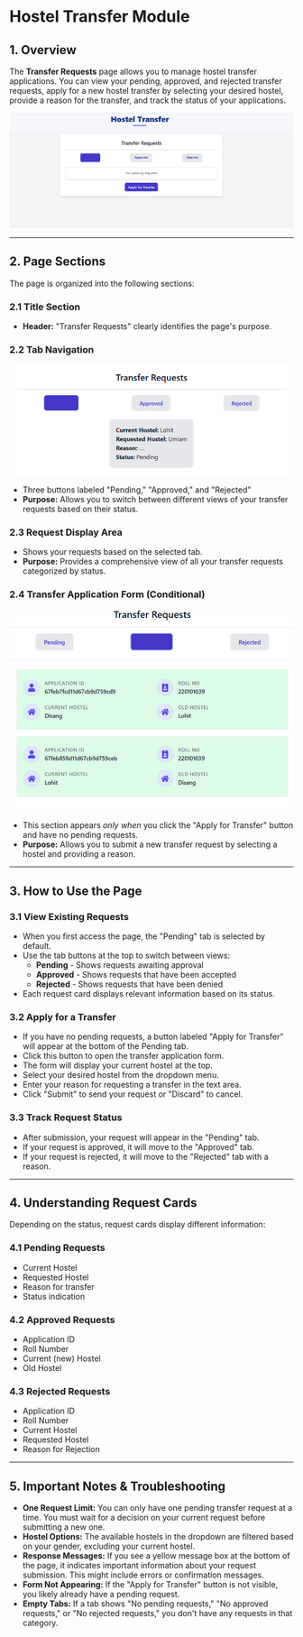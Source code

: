 # Hostel Transfer Module

## 1. Overview

The **Transfer Requests** page allows you to manage hostel transfer applications. You can view your pending, approved, and rejected transfer requests, apply for a new hostel transfer by selecting your desired hostel, provide a reason for the transfer, and track the status of your applications.

![Hostel Transfer Student](./images/HostelTransfer.png)

---

## 2. Page Sections

The page is organized into the following sections:

### 2.1 Title Section

- **Header:** "Transfer Requests" clearly identifies the page's purpose.

### 2.2 Tab Navigation

![Tabs](./images/transfer_tabs.png)

- Three buttons labeled "Pending," "Approved," and "Rejected"
- **Purpose:** Allows you to switch between different views of your transfer requests based on their status.

### 2.3 Request Display Area

- Shows your requests based on the selected tab.
- **Purpose:** Provides a comprehensive view of all your transfer requests categorized by status.

### 2.4 Transfer Application Form (Conditional)

![Request Form](./images/request_form.png)

- This section appears _only when_ you click the "Apply for Transfer" button and have no pending requests.
- **Purpose:** Allows you to submit a new transfer request by selecting a hostel and providing a reason.

---

## 3. How to Use the Page

### 3.1 View Existing Requests

- When you first access the page, the "Pending" tab is selected by default.
- Use the tab buttons at the top to switch between views:
  - **Pending** - Shows requests awaiting approval
  - **Approved** - Shows requests that have been accepted
  - **Rejected** - Shows requests that have been denied
- Each request card displays relevant information based on its status.

### 3.2 Apply for a Transfer

- If you have no pending requests, a button labeled "Apply for Transfer" will appear at the bottom of the Pending tab.
- Click this button to open the transfer application form.
- The form will display your current hostel at the top.
- Select your desired hostel from the dropdown menu.
- Enter your reason for requesting a transfer in the text area.
- Click "Submit" to send your request or "Discard" to cancel.

### 3.3 Track Request Status

- After submission, your request will appear in the "Pending" tab.
- If your request is approved, it will move to the "Approved" tab.
- If your request is rejected, it will move to the "Rejected" tab with a reason.

---

## 4. Understanding Request Cards

Depending on the status, request cards display different information:

### 4.1 Pending Requests

- Current Hostel
- Requested Hostel
- Reason for transfer
- Status indication

### 4.2 Approved Requests

- Application ID
- Roll Number
- Current (new) Hostel
- Old Hostel

### 4.3 Rejected Requests

- Application ID
- Roll Number
- Current Hostel
- Requested Hostel
- Reason for Rejection

---

## 5. Important Notes & Troubleshooting

- **One Request Limit:** You can only have one pending transfer request at a time. You must wait for a decision on your current request before submitting a new one.
- **Hostel Options:** The available hostels in the dropdown are filtered based on your gender, excluding your current hostel.
- **Response Messages:** If you see a yellow message box at the bottom of the page, it indicates important information about your request submission. This might include errors or confirmation messages.
- **Form Not Appearing:** If the "Apply for Transfer" button is not visible, you likely already have a pending request.
- **Empty Tabs:** If a tab shows "No pending requests," "No approved requests," or "No rejected requests," you don't have any requests in that category.
